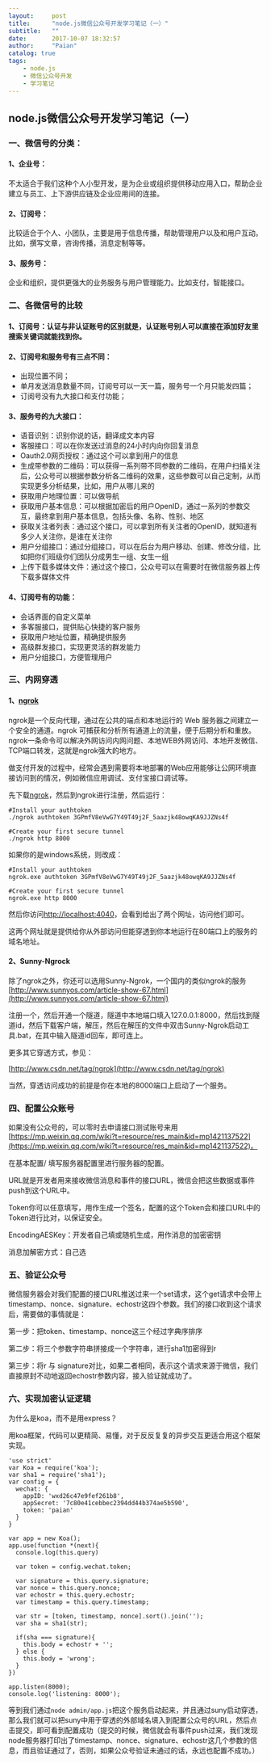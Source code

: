 ```yaml
---
layout:     post
title:      "node.js微信公众号开发学习笔记（一）"
subtitle:   ""
date:       2017-10-07 18:32:57
author:     "Paian"
catalog: true
tags:
    - node.js
    - 微信公众号开发
    - 学习笔记
---
```

## node.js微信公众号开发学习笔记（一）

### 一、微信号的分类：

#### 1、企业号：

不太适合于我们这种个人小型开发，是为企业或组织提供移动应用入口，帮助企业建立与员工、上下游供应链及企业应用间的连接。

#### 2、订阅号：

比较适合于个人、小团队，主要是用于信息传播，帮助管理用户以及和用户互动。比如，撰写文章，咨询传播，消息定制等等。

#### 3、服务号：

企业和组织，提供更强大的业务服务与用户管理能力。比如支付，智能接口。

### 二、各微信号的比较

#### 1、订阅号：认证与非认证账号的区别就是，认证账号别人可以直接在添加好友里搜索关键词就能找到你。

#### 2、订阅号和服务号有三点不同：

- 出现位置不同；
- 单月发送消息数量不同，订阅号可以一天一篇，服务号一个月只能发四篇；
- 订阅号没有九大接口和支付功能；

#### 3、服务号的九大接口：

- 语音识别：识别你说的话，翻译成文本内容
- 客服接口：可以在你发送过消息的24小时内向你回复消息
- Oauth2.0网页授权：通过这个可以拿到用户的信息
- 生成带参数的二维码：可以获得一系列带不同参数的二维码，在用户扫描关注后，公众号可以根据参数分析各二维码的效果，这些参数可以自己定制，从而实现更多分析结果，比如，用户从哪儿来的
- 获取用户地理位置：可以做导航
- 获取用户基本信息：可以根据加密后的用户OpenID，通过一系列的参数交互，最终拿到用户基本信息，包括头像、名称、性别、地区
- 获取关注者列表：通过这个接口，可以拿到所有关注者的OpenID，就知道有多少人关注你，是谁在关注你
- 用户分组接口：通过分组接口，可以在后台为用户移动、创建、修改分组，比如把你们班级你们团队分成男生一组、女生一组
- 上传下载多媒体文件：通过这个接口，公众号可以在需要时在微信服务器上传下载多媒体文件

#### 4、订阅号有的功能：

- 会话界面的自定义菜单
- 多客服接口，提供贴心快捷的客户服务
- 获取用户地址位置，精确提供服务
- 高级群发接口，实现更灵活的群发能力
- 用户分组接口，方便管理用户

### 三、内网穿透

#### 1、[ngrok](https://ngrok.com/)

ngrok是一个反向代理，通过在公共的端点和本地运行的 Web 服务器之间建立一个安全的通道。ngrok 可捕获和分析所有通道上的流量，便于后期分析和重放。ngrok一条命令可以解决外网访问内网问题、本地WEB外网访问、本地开发微信、TCP端口转发，这就是ngrok强大的地方。

做支付开发的过程中，经常会遇到需要将本地部署的Web应用能够让公网环境直接访问到的情况，例如微信应用调试、支付宝接口调试等。

先下载[ngrok](https://ngrok.com/download)，然后到ngrok进行注册，然后运行：

```
#Install your authtoken
./ngrok authtoken 3GPmfV8eVwG7Y49T49j2F_5aazjk48owqKA9JJZNs4f

#Create your first secure tunnel
./ngrok http 8000
```

如果你的是windows系统，则改成：

```
#Install your authtoken
ngrok.exe authtoken 3GPmfV8eVwG7Y49T49j2F_5aazjk48owqKA9JJZNs4f

#Create your first secure tunnel
ngrok.exe http 8000
```

然后你访问[http://localhost:4040](http://localhost:4040)，会看到给出了两个网址，访问他们即可。

这两个网址就是提供给你从外部访问但能穿透到你本地运行在80端口上的服务的域名地址。

#### 2、Sunny-Ngrock

除了ngrok之外，你还可以选用Sunny-Ngrok，一个国内的类似ngrok的服务[http://www.sunnyos.com/article-show-67.html](http://www.sunnyos.com/article-show-67.html)

注册一个，然后开通一个隧道，隧道中本地端口填入127.0.0.1:8000，然后找到隧道id，然后下载客户端，解压，然后在解压的文件中双击Sunny-Ngrok启动工具.bat，在其中输入隧道id回车，即可连上。

更多其它穿透方式，参见：

[http://www.csdn.net/tag/ngrok](http://www.csdn.net/tag/ngrok)

当然，穿透访问成功的前提是你在本地的8000端口上启动了一个服务。

### 四、配置公众账号

如果没有公众号的，可以零时去申请接口测试账号来用[https://mp.weixin.qq.com/wiki?t=resource/res_main&id=mp1421137522](https://mp.weixin.qq.com/wiki?t=resource/res_main&id=mp1421137522)。

在基本配置/ 填写服务器配置里进行服务器的配置。

URL就是开发者用来接收微信消息和事件的接口URL，微信会把这些数据或事件push到这个URL中。

Token你可以任意填写，用作生成一个签名，配置的这个Token会和接口URL中的Token进行比对，以保证安全。

EncodingAESKey：开发者自己填或随机生成，用作消息的加密密钥

消息加解密方式：自己选

### 五、验证公众号

微信服务器会对我们配置的接口URL推送过来一个set请求，这个get请求中会带上timestamp、nonce、signature、echostr这四个参数。我们的接口收到这个请求后，需要做的事情就是：

第一步：把token、timestamp、nonce这三个经过字典序排序

第二步：将三个参数字符串拼接成一个字符串，进行sha1加密得到r

第三步：将r 与 signature对比，如果二者相同，表示这个请求来源于微信，我们直接原封不动地返回echostr参数内容，接入验证就成功了。

### 六、实现加密认证逻辑

为什么是koa，而不是用express？

用koa框架，代码可以更精简、易懂，对于反反复复的异步交互更适合用这个框架实现。

```
'use strict'
var Koa = require('koa');
var sha1 = require('sha1');
var config = {
  wechat: {
    appID: 'wxd26c47e9fef261b8',
    appSecret: '7c80e41cebbec2394dd44b374ae5b590',
    token: 'paian'
  }
}

var app = new Koa();
app.use(function *(next){
  console.log(this.query)

  var token = config.wechat.token;

  var signature = this.query.signature;
  var nonce = this.query.nonce;
  var echostr = this.query.echostr;
  var timestamp = this.query.timestamp;

  var str = [token, timestamp, nonce].sort().join('');
  var sha = sha1(str);

  if(sha === signature){
    this.body = echostr + '';
  } else {
    this.body = 'wrong';
  }
})

app.listen(8000);
console.log('listening: 8000');

```

等到我们通过`node admin/app.js`把这个服务启动起来，并且通过suny启动穿透，那么我们就可以把suny中用于穿透的外部域名填入到配置公众号的URL，然后点击提交，即可看到配置成功（提交的时候，微信就会有事件push过来，我们发现node服务器打印出了timestamp、nonce、signature、echostr这几个参数的信息，而且验证通过了，否则，如果公众号验证未通过的话，永远也配置不成功。）

